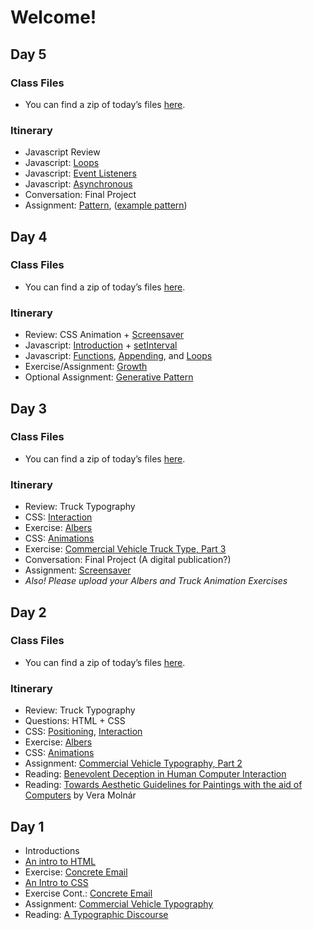 # Welcome!

## Day 5
### Class Files
- You can find a zip of today&rsquo;s files [here](/files/march-09.zip).

### Itinerary
- Javascript Review
- Javascript: [Loops](/lectures/loops)
- Javascript: [Event Listeners](/lectures/listeners)
- Javascript: [Asynchronous](/lectures/async)
- Conversation: Final Project 
- Assignment: [Pattern](/assignments/generative), ([example pattern](/files/example-pattern.zip))

<!-- 
	Generative pattern with controls interface
-->


## Day 4
### Class Files
- You can find a zip of today&rsquo;s files [here](/files/march-02.zip).

### Itinerary
- Review: CSS Animation + [Screensaver](/assignments/screensaver)
- Javascript: [Introduction](/lectures/javascript1) + [setInterval](/lectures/intervals)
- Javascript: [Functions](/lectures/functions), [Appending](/lectures/appending), and [Loops](/lectures/loops)
- Exercise/Assignment: [Growth](/assignments/growth)
- Optional Assignment: [Generative Pattern](/assignments/generative)

## Day 3

### Class Files
- You can find a zip of today&rsquo;s files [here](/files/feb-24.zip).

### Itinerary 
- Review: Truck Typography 
- CSS: [Interaction](/lectures/csspseudo)
- Exercise: [Albers](/assignments/albers)
- CSS: [Animations](/lectures/cssanimations)
- Exercise: [Commercial Vehicle Truck Type, Part 3](/assignments/truck3)
- Conversation: Final Project (A digital publication?)
- Assignment: [Screensaver](/assignments/screensaver)
- *Also! Please upload your Albers and Truck Animation Exercises*

## Day 2
### Class Files
- You can find a zip of today&rsquo;s files [here](/files/feb-17.zip).

### Itinerary 
- Review: Truck Typography
- Questions: HTML + CSS
- CSS: [Positioning](/lectures/css2), [Interaction](/lectures/csspseudo)
- Exercise: [Albers](/assignments/albers)
- CSS: [Animations](/lectures/cssanimations)
- Assignment: [Commercial Vehicle Typography, Part 2](/assignments/truck2)
- Reading: [Benevolent Deception in Human Computer Interaction ](http://www.cond.org/deception.pdf)
- Reading: [Towards Aesthetic Guidelines for Paintings with the aid of Computers](https://s3.amazonaws.com/2b.andydayton.com/readings/molnar-aesthetic.pdf) by Vera Molnár

## Day 1
- Introductions
- [An intro to HTML](/lectures/html)
- Exercise: [Concrete Email](/assignments/concrete)
- [An Intro to CSS](/lectures/css)
- Exercise Cont.: [Concrete Email](/assignments/concrete)
- Assignment: [Commercial Vehicle Typography](/assignments/truck)
- Reading: [A Typographic Discourse](http://s3.amazonaws.com/arena-attachments/2558912/d4365f7c2d1c55c3684c5ff73eda4fa3.pdf)